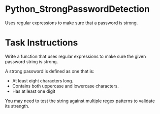 # Python_StrongPasswordDetection
Uses regular expressions to make sure that a password is strong.

# Task Instructions
Write a function that uses regular expressions to make sure the given password string is strong. 

A strong password is defined as one that is:
* At least eight characters long.
* Contains both uppercase and lowercase characters.
* Has at least one digit
 
You may need to test the string against multiple regex patterns to validate its strength.
